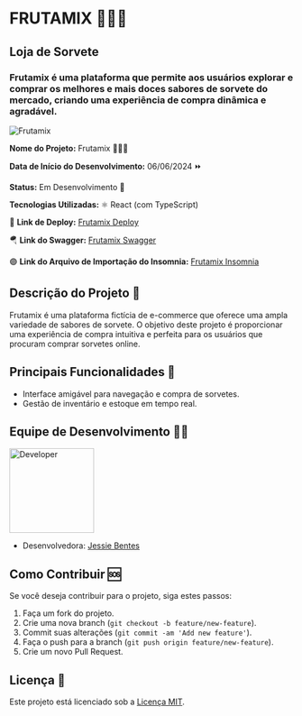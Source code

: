 # FRUTAMIX 🍨🍦🍧

## Loja de Sorvete

### Frutamix é uma plataforma que permite aos usuários explorar e comprar os melhores e mais doces sabores de sorvete do mercado, criando uma experiência de compra dinâmica e agradável.

![Frutamix](src/assets/readme/products.png)

**Nome do Projeto:** Frutamix 🍨🍦🍧

**Data de Início do Desenvolvimento:** 06/06/2024 ⏩

**Status:** Em Desenvolvimento 🔧

**Tecnologias Utilizadas:** ⚛️ React (com TypeScript)

🚀 **Link de Deploy:** [Frutamix Deploy](URL_DO_DEPLOY)

🪂 **Link do Swagger:** [Frutamix Swagger](URL_DO_SWAGGER)

🟣 **Link do Arquivo de Importação do Insomnia:** [Frutamix Insomnia](URL_DO_ARQUIVO_INSOMNIA)

## Descrição do Projeto 📝

Frutamix é uma plataforma fictícia de e-commerce que oferece uma ampla variedade de sabores de sorvete. O objetivo deste projeto é proporcionar uma experiência de compra intuitiva e perfeita para os usuários que procuram comprar sorvetes online.

## Principais Funcionalidades 🔧

- Interface amigável para navegação e compra de sorvetes.
- Gestão de inventário e estoque em tempo real.

## Equipe de Desenvolvimento 🙋‍♀️

<img src="src/assets/readme/jessie.png" alt="Developer" width="150" height="150">

- Desenvolvedora: [Jessie Bentes](https://github.com/LadyJessie19)

## Como Contribuir 🆘

Se você deseja contribuir para o projeto, siga estes passos:

1. Faça um fork do projeto.
2. Crie uma nova branch (`git checkout -b feature/new-feature`).
3. Commit suas alterações (`git commit -am 'Add new feature'`).
4. Faça o push para a branch (`git push origin feature/new-feature`).
5. Crie um novo Pull Request.

## Licença 🧐

Este projeto está licenciado sob a [Licença MIT](https://opensource.org/licenses/MIT).
